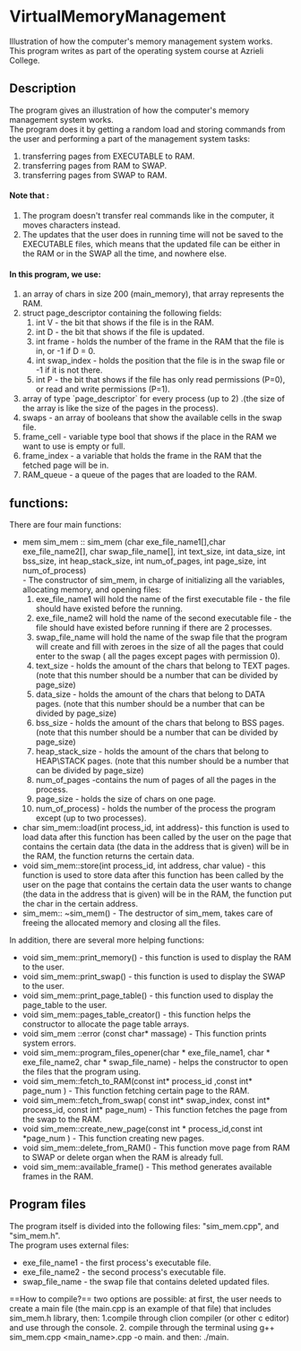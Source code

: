 # VirtualMemoryManagement
Illustration of how the computer's memory management system works.<br>
This program writes as part of the operating system course at Azrieli College.<br>

## Description

The program gives an illustration of how the computer's memory management system works.<br>
The program does it by getting a random load and storing commands from the user and performing a part of the management system tasks:<br>
<ol>
	<li> transferring pages from EXECUTABLE to RAM.</li>
	<li> transferring pages from RAM to SWAP.</li>
	<li> transferring pages from SWAP to RAM. </li>
</ol>

#### Note that :
<ol>
	<li> The program doesn't transfer real commands like in the computer, it moves characters instead.</li>
	<li> The updates that the user does in running time will not be saved to the EXECUTABLE files, which means that the updated file can 
		be either in the RAM or in the SWAP all the time, and nowhere else.</li>
</ol>

#### In this program, we use:
<ol>
	<li> an array of chars in size 200 (main_memory), that array represents the RAM.</li>
	<li> struct page_descriptor containing the following fields:
    <ol>
		   <li> int V - the bit that shows if the file is in the RAM.</li>
		   <li> int D - the bit that shows if the file is updated.</li>
		   <li> int frame - holds the number of the frame in the RAM that the file is in, or -1 if D = 0.</li>
		   <li> int swap_index - holds the position that the file is in the swap file or -1 if it is not there.</li>
		   <li> int P - the bit that shows if the file has only read permissions (P=0), or read and write permissions (P=1).</li>
    </ol>
  </li>
	<li> array of type `page_descriptor` for every process (up to 2) .(the size of the array is like the size of the pages in the process).</li>
	<li> swaps - an array of booleans that show the available cells in the swap file.</li>
	<li> frame_cell - variable type bool that shows if the place in the RAM we want to use is empty or full.</li>
	<li> frame_index - a variable that holds the frame in the RAM that the fetched page will be in.</li>
	<li> RAM_queue - a queue of the pages that are loaded to the RAM.</li>
</ol>

## functions:

There are four main functions:
  <ul>
 	  <li>mem sim_mem :: sim_mem (char exe_file_name1[],char exe_file_name2[], char swap_file_name[], int text_size, int data_size, int bss_size, 
		int heap_stack_size, int num_of_pages, int page_size, int num_of_process)<br>
		- The constructor of sim_mem, in charge of initializing all the variables, allocating memory, and opening files:
      <ol>
			  <li> exe_file_name1 will hold the name of the first executable file - the file should have existed before the running.</li>
			  <li> exe_file_name2 will hold the name of the second executable file - the file should have existed before running if there are 2 processes.</li>
			  <li> swap_file_name will hold the name of the swap file that the program will create and fill with zeroes in the size of all the pages that could 
						enter to the swap ( all the pages except pages with permission 0).</li>
			  <li> text_size - holds the amount of the chars that belong to TEXT pages. (note that this number should be a number that can be divided by page_size)</li>
			  <li> data_size - holds the amount of the chars that belong to DATA pages. (note that this number should be a number that can be divided by page_size)</li>
			  <li> bss_size - holds the amount of the chars that belong to BSS pages. (note that this number should be a number that can be divided by page_size)</li>
			  <li> heap_stack_size - holds the amount of the chars that belong to HEAP\STACK pages. (note that this number should be a number that can be divided by page_size)</li>
			  <li> num_of_pages -contains the num of pages of all the pages in the process.</li>
			  <li> page_size - holds the size of chars on one page.</li>
			  <li> num_of_process) - holds the number of the process the program except (up to two processes).</li>
      </ol>
    </li>
	<li> char sim_mem::load(int process_id, int address)- this function is used to load data after this function has been called by the user  on the page that contains the 
				certain data (the data in the address that is given) will be in the RAM, the function returns the certain data.</li>
	<li> void sim_mem::store(int process_id, int address, char value) -  this function is used to store data after this function has been called by the user on the page that contains the certain data the user wants to change (the data in the address that is given) will be in the RAM, the function put the char in the certain address.</li>
	<li> sim_mem:: ~sim_mem() - The destructor of sim_mem, takes care of freeing the allocated memory and closing all the files.</li>
  </ul>

In addition, there are several more helping functions:
<ul>
	<li> void sim_mem::print_memory() - this function is used to display the RAM to the user.</li>
	<li> void sim_mem::print_swap() - this function is used to display the SWAP to the user.</li>
	<li> void sim_mem::print_page_table() - this function used to display the page_table to the user.</li>
	<li> void sim_mem::pages_table_creator() - this function helps the constructor to allocate the page table arrays.</li>
	<li> void sim_mem ::error (const char* massage) - This function prints system errors.</li>
	<li> void sim_mem::program_files_opener(char * exe_file_name1, char * exe_file_name2, char * swap_file_name) - helps the constructor to open the files that the program using.</li>
	<li> void sim_mem::fetch_to_RAM(const int* process_id ,const int* page_num ) - This function fetching certain page to the RAM.</li>
	<li> void sim_mem::fetch_from_swap( const int* swap_index, const int* process_id, const int* page_num) - This function fetches the page from the swap to the RAM.</li>
	<li> void sim_mem::create_new_page(const int * process_id,const int *page_num ) -  This function creating new pages.</li>
	<li> void sim_mem::delete_from_RAM() - This function move page from RAM to SWAP or delete organ when the RAM is already full.</li>
	<li> void sim_mem::available_frame() - This method generates available frames in the RAM.</li>
</ul>

## Program files

The program itself is divided into the following files:  "sim_mem.cpp", and "sim_mem.h".<br>
The program uses external files:
<ul>
	<li> exe_file_name1 - the first process's executable file.</li>
	<li> exe_file_name2 - the second process's executable file.</li>
	<li> swap_file_name - the swap file that contains deleted updated files.</li>
</ul>

==How to compile?==
two options are possible:
at first, the user needs to create a main file (the main.cpp is an example of that file) that includes sim_mem.h library, then:
1.compile through clion compiler (or other c editor) and use through the console.
2. compile through the terminal using g++ sim_mem.cpp <main_name>.cpp -o main.
   and then: ./main.
